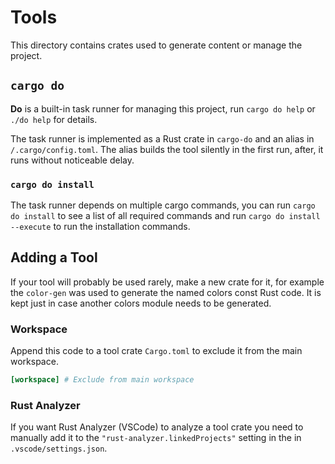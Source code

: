 # Tools

This directory contains crates used to generate content or manage the project.

## `cargo do`

**Do** is a built-in task runner for managing this project, run `cargo do help` or `./do help` for details.

The task runner is implemented as a Rust crate in `cargo-do` and an alias in `/.cargo/config.toml`.
The alias builds the tool silently in the first run, after, it runs without noticeable delay.

### `cargo do install`

The task runner depends on multiple cargo commands, you can run `cargo do install` to see a list of all required 
commands and run `cargo do install --execute` to run the installation commands.

## Adding a Tool

If your tool will probably be used rarely, make a new crate for it, for example the `color-gen` was used to
generate the named colors const Rust code. It is kept just in case another colors module needs to be generated.

### Workspace

Append this code to a tool crate `Cargo.toml` to exclude it from the main workspace.

```toml
[workspace] # Exclude from main workspace
```

### Rust Analyzer

If you want Rust Analyzer (VSCode) to analyze a tool crate you need to manually add it to the 
`"rust-analyzer.linkedProjects"` setting in the  in `.vscode/settings.json`.